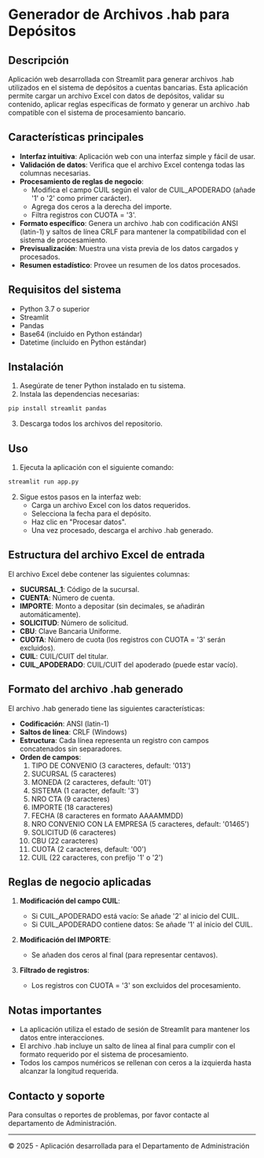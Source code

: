# Generador de Archivos .hab para Depósitos

## Descripción

Aplicación web desarrollada con Streamlit para generar archivos .hab utilizados en el sistema de depósitos a cuentas bancarias. Esta aplicación permite cargar un archivo Excel con datos de depósitos, validar su contenido, aplicar reglas específicas de formato y generar un archivo .hab compatible con el sistema de procesamiento bancario.

## Características principales

- **Interfaz intuitiva**: Aplicación web con una interfaz simple y fácil de usar.
- **Validación de datos**: Verifica que el archivo Excel contenga todas las columnas necesarias.
- **Procesamiento de reglas de negocio**: 
  - Modifica el campo CUIL según el valor de CUIL_APODERADO (añade '1' o '2' como primer carácter).
  - Agrega dos ceros a la derecha del importe.
  - Filtra registros con CUOTA = '3'.
- **Formato específico**: Genera un archivo .hab con codificación ANSI (latin-1) y saltos de línea CRLF para mantener la compatibilidad con el sistema de procesamiento.
- **Previsualización**: Muestra una vista previa de los datos cargados y procesados.
- **Resumen estadístico**: Provee un resumen de los datos procesados.

## Requisitos del sistema

- Python 3.7 o superior
- Streamlit
- Pandas
- Base64 (incluido en Python estándar)
- Datetime (incluido en Python estándar)

## Instalación

1. Asegúrate de tener Python instalado en tu sistema.
2. Instala las dependencias necesarias:

```bash
pip install streamlit pandas
```

3. Descarga todos los archivos del repositorio.

## Uso

1. Ejecuta la aplicación con el siguiente comando:

```bash
streamlit run app.py
```

2. Sigue estos pasos en la interfaz web:
   - Carga un archivo Excel con los datos requeridos.
   - Selecciona la fecha para el depósito.
   - Haz clic en "Procesar datos".
   - Una vez procesado, descarga el archivo .hab generado.

## Estructura del archivo Excel de entrada

El archivo Excel debe contener las siguientes columnas:

- **SUCURSAL_1**: Código de la sucursal.
- **CUENTA**: Número de cuenta.
- **IMPORTE**: Monto a depositar (sin decimales, se añadirán automáticamente).
- **SOLICITUD**: Número de solicitud.
- **CBU**: Clave Bancaria Uniforme.
- **CUOTA**: Número de cuota (los registros con CUOTA = '3' serán excluidos).
- **CUIL**: CUIL/CUIT del titular.
- **CUIL_APODERADO**: CUIL/CUIT del apoderado (puede estar vacío).

## Formato del archivo .hab generado

El archivo .hab generado tiene las siguientes características:

- **Codificación**: ANSI (latin-1)
- **Saltos de línea**: CRLF (Windows)
- **Estructura**: Cada línea representa un registro con campos concatenados sin separadores.
- **Orden de campos**:
  1. TIPO DE CONVENIO (3 caracteres, default: '013')
  2. SUCURSAL (5 caracteres)
  3. MONEDA (2 caracteres, default: '01')
  4. SISTEMA (1 caracter, default: '3')
  5. NRO CTA (9 caracteres)
  6. IMPORTE (18 caracteres)
  7. FECHA (8 caracteres en formato AAAAMMDD)
  8. NRO CONVENIO CON LA EMPRESA (5 caracteres, default: '01465')
  9. SOLICITUD (6 caracteres)
  10. CBU (22 caracteres)
  11. CUOTA (2 caracteres, default: '00')
  12. CUIL (22 caracteres, con prefijo '1' o '2')

## Reglas de negocio aplicadas

1. **Modificación del campo CUIL**:
   - Si CUIL_APODERADO está vacío: Se añade '2' al inicio del CUIL.
   - Si CUIL_APODERADO contiene datos: Se añade '1' al inicio del CUIL.

2. **Modificación del IMPORTE**:
   - Se añaden dos ceros al final (para representar centavos).

3. **Filtrado de registros**:
   - Los registros con CUOTA = '3' son excluidos del procesamiento.

## Notas importantes

- La aplicación utiliza el estado de sesión de Streamlit para mantener los datos entre interacciones.
- El archivo .hab incluye un salto de línea al final para cumplir con el formato requerido por el sistema de procesamiento.
- Todos los campos numéricos se rellenan con ceros a la izquierda hasta alcanzar la longitud requerida.

## Contacto y soporte

Para consultas o reportes de problemas, por favor contacte al departamento de Administración.

---

© 2025 - Aplicación desarrollada para el Departamento de Administración
